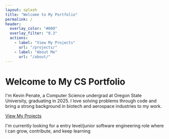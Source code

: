 ```yaml
---
layout: splash
title: "Welcome to My Portfolio"
permalink: /
header:
  overlay_color: "#000"
  overlay_filter: "0.3"
  actions:
    - label: "View My Projects"
      url: "/projects/"
    - label: "About Me"
      url: "/about/"
---
```



# Welcome to My CS Portfolio

I'm Kevin Penate, a Computer Science undergrad at Oregon State University, graduating in 2025. I love solving problems through code and bring a strong background in biotech and aerospace industries to my work.

[View My Projects](projects/)

I'm currently looking for a entry level/junior software engineering role where I can grow, contribute, and keep learning

